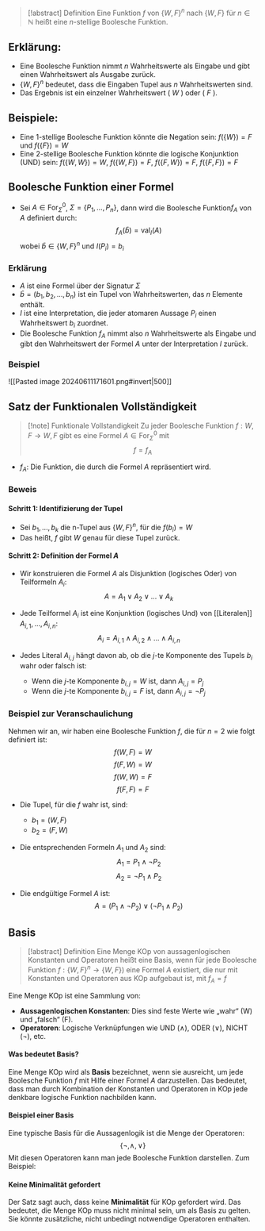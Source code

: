 > [!abstract] Definition
> Eine Funktion $f$ von $\{W, F\}^n$ nach $\{W, F\}$ für $n \in \mathbb{N}$ heißt eine $n$-stellige Boolesche Funktion. 

## Erklärung:
- Eine Boolesche Funktion nimmt $n$ Wahrheitswerte als Eingabe und gibt einen Wahrheitswert als Ausgabe zurück.
- $\{W, F\}^n$ bedeutet, dass die Eingaben Tupel aus $n$ Wahrheitswerten sind.
- Das Ergebnis ist ein einzelner Wahrheitswert \( $W$ \) oder \( $F$ \).

## Beispiele:
- Eine 1-stellige Boolesche Funktion könnte die Negation sein: $f(\{W\}) = F$ und $f(\{F\}) = W$
- Eine 2-stellige Boolesche Funktion könnte die logische Konjunktion (UND) sein: $f(\{W, W\}) = W$, $f(\{W, F\}) = F$, $f(\{F, W\}) = F$, $f(\{F, F\}) = F$

## Boolesche Funktion einer Formel
- Sei $A \in \text{For}^0_\Sigma$, $\Sigma = \{P_1, \ldots, P_n\}$, dann wird die Boolesche Funktion$f_A$ von $A$ definiert durch:$$  f_A(\bar{b}) = \text{val}_I(A)$$wobei $\bar{b} \in \{W, F\}^n$ und $I(P_i) = b_i$

### Erklärung
- $A$ ist eine Formel über der Signatur $\Sigma$
- $\bar{b} = (b_1, b_2, \ldots, b_n)$ ist ein Tupel von Wahrheitswerten, das $n$ Elemente enthält.
- $I$ ist eine Interpretation, die jeder atomaren Aussage $P_{i}$ einen Wahrheitswert $b_{i}$ zuordnet.
- Die Boolesche Funktion $f_A$ nimmt also $n$ Wahrheitswerte als Eingabe und gibt den Wahrheitswert der Formel $A$ unter der Interpretation $I$ zurück.
### Beispiel
![[Pasted image 20240611171601.png#invert|500]]
## Satz der Funktionalen Vollständigkeit
> [!note] Funktionale Vollstandigkeit
>  Zu jeder Boolesche Funktion $f:{W,F}\rightarrow{W,F}$ gibt es eine Formel $A\in\text{For}^0_\Sigma$ mit $$f=f_{A}$$

- $f_A$: Die Funktion, die durch die Formel $A$ repräsentiert wird.
### Beweis
#### Schritt 1: Identifizierung der Tupel
- Sei $b_1, \ldots, b_k$ die n-Tupel aus $\{W, F\}^n$, für die $f(b_i) = W$
- Das heißt, $f$ gibt $W$ genau für diese Tupel zurück.
#### Schritt 2: Definition der Formel $A$
- Wir konstruieren die Formel $A$ als Disjunktion (logisches Oder) von Teilformeln $A_i$:$$A = A_1 \lor A_2 \lor \ldots \lor A_k$$
  
- Jede Teilformel $A_i$ ist eine Konjunktion (logisches Und) von [[Literalen]] $A_{i,1}, \ldots, A_{i,n}$:$$A_i = A_{i,1} \land A_{i,2} \land \ldots \land A_{i,n}$$ 
- Jedes Literal $A_{i,j}$ hängt davon ab, ob die $j$-te Komponente des Tupels $b_i$ wahr oder falsch ist:
  - Wenn die $j$-te Komponente $b_{i,j} = W$ ist, dann $A_{i,j} = P_j$
  - Wenn die $j$-te Komponente $b_{i,j} = F$ ist, dann $A_{i,j} = \neg P_j$
### Beispiel zur Veranschaulichung
Nehmen wir an, wir haben eine Boolesche Funktion $f$, die für $n=2$ wie folgt definiert ist:
$$f( W, F ) = W$$
$$f( F, W ) = W$$
$$f( W, W ) = F$$
$$f( F, F ) = F$$

- Die Tupel, für die $f$ wahr ist, sind:
  - $b_1 = (W, F)$
  - $b_2 = (F, W)$
- Die entsprechenden Formeln $A_1$ und $A_2$ sind:$$A_1 = P_1 \land \neg P_2$$$$A_2 = \neg P_1 \land P_2$$

- Die endgültige Formel $A$ ist:$$A = (P_1 \land \neg P_2) \lor (\neg P_1 \land P_2)$$
## Basis
> [!abstract] Definition
> Eine Menge $\text{KOp}$ von aussagenlogischen Konstanten und Operatoren heißt eine Basis, wenn für jede Boolesche Funktion $f : \{W, F\}^n \rightarrow \{W, F\}$) eine Formel $A$ existiert, die nur mit Konstanten und Operatoren aus $\text{KOp}$ aufgebaut ist, mit $f_A = f$ 

Eine Menge $\text{KOp}$ ist eine Sammlung von:
- **Aussagenlogischen Konstanten**: Dies sind feste Werte wie „wahr“ (W) und „falsch“ (F).
- **Operatoren**: Logische Verknüpfungen wie UND ($∧$), ODER ($∨$), NICHT ($¬$), etc.
#### Was bedeutet Basis?
Eine Menge $\text{KOp}$ wird als **Basis** bezeichnet, wenn sie ausreicht, um jede Boolesche Funktion $f$ mit Hilfe einer Formel $A$ darzustellen. Das bedeutet, dass man durch Kombination der Konstanten und Operatoren in $\text{KOp}$ jede denkbare logische Funktion nachbilden kann.
#### Beispiel einer Basis
Eine typische Basis für die Aussagenlogik ist die Menge der Operatoren:$$\{ \neg, \land, \lor \}$$Mit diesen Operatoren kann man jede Boolesche Funktion darstellen. Zum Beispiel:
#### Keine Minimalität gefordert
Der Satz sagt auch, dass keine **Minimalität** für $\text{KOp}$ gefordert wird. Das bedeutet, die Menge $\text{KOp}$ muss nicht minimal sein, um als Basis zu gelten. Sie könnte zusätzliche, nicht unbedingt notwendige Operatoren enthalten. 
